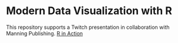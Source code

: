 # Modern Data Visualization with R
This repository supports a Twitch presentation in collaboration with Manning Publishing.
[R in Action](Kabacoff-R-3ed-MEAP-HI.png)
